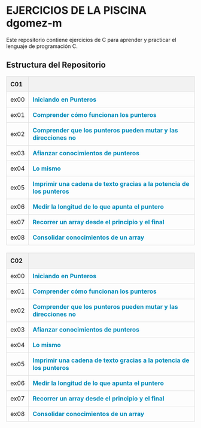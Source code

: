 # EJERCICIOS DE LA PISCINA dgomez-m

Este repositorio contiene ejercicios de C para aprender y practicar el lenguaje de programación C.

## Estructura del Repositorio

<style>
  table {
    width: 100%;
    border-collapse: collapse;
    margin-bottom: 20px;
  }

  th, td {
    border: 1px solid #ddd;
    padding: 10px;
    text-align: left;
  }

  th {
    background-color: #f2f2f2;
  }

  td a {
    color: #008CBA;
    text-decoration: none;
    font-weight: bold;
  }

  td a:hover {
    text-decoration: underline;
  }
</style>

| **C01** |                                                 |
|---------|-------------------------------------------------|
| ex00    | [Iniciando en Punteros](c01/ex00)               |
| ex01    | [Comprender cómo funcionan los punteros](c01/ex01) |
| ex02    | [Comprender que los punteros pueden mutar y las direcciones no](c01/ex02) |
| ex03    | [Afianzar conocimientos de punteros](c01/ex03)   |
| ex04    | [Lo mismo](c01/ex04)                            |
| ex05    | [Imprimir una cadena de texto gracias a la potencia de los punteros](c01/ex05) |
| ex06    | [Medir la longitud de lo que apunta el puntero](c01/ex06) |
| ex07    | [Recorrer un array desde el principio y el final](c01/ex07) |
| ex08    | [Consolidar conocimientos de un array](c01/ex08) |

| **C02** |                                                 |
|---------|-------------------------------------------------|
| ex00    | [Iniciando en Punteros](c02/ex00)               |
| ex01    | [Comprender cómo funcionan los punteros](c02/ex01) |
| ex02    | [Comprender que los punteros pueden mutar y las direcciones no](c02/ex02) |
| ex03    | [Afianzar conocimientos de punteros](c02/ex03)   |
| ex04    | [Lo mismo](c02/ex04)                            |
| ex05    | [Imprimir una cadena de texto gracias a la potencia de los punteros](c02/ex05) |
| ex06    | [Medir la longitud de lo que apunta el puntero](c02/ex06) |
| ex07    | [Recorrer un array desde el principio y el final](c02/ex07) |
| ex08    | [Consolidar conocimientos de un array](c02/ex08) |


